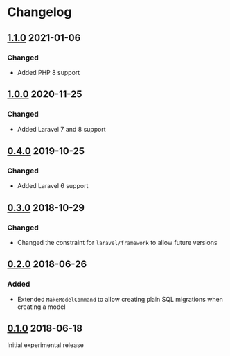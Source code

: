 # Changelog

## [1.1.0](https://github.com/pmatseykanets/laravel-sql-migrations/releases/tag/v1.1.0) 2021-01-06

### Changed

- Added PHP 8 support

## [1.0.0](https://github.com/pmatseykanets/laravel-sql-migrations/releases/tag/v1.0.0) 2020-11-25

### Changed

- Added Laravel 7 and 8 support

## [0.4.0](https://github.com/pmatseykanets/laravel-sql-migrations/releases/tag/v0.4.0) 2019-10-25

### Changed

- Added Laravel 6 support

## [0.3.0](https://github.com/pmatseykanets/laravel-sql-migrations/releases/tag/v0.3.0) 2018-10-29

### Changed

- Changed the constraint for `laravel/framework` to allow future versions

## [0.2.0](https://github.com/pmatseykanets/laravel-sql-migrations/releases/tag/v0.2.0) 2018-06-26

### Added

- Extended `MakeModelCommand` to allow creating plain SQL migrations when creating a model

## [0.1.0](https://github.com/pmatseykanets/laravel-sql-migrations/releases/tag/v0.1.0) 2018-06-18

Initial experimental release
